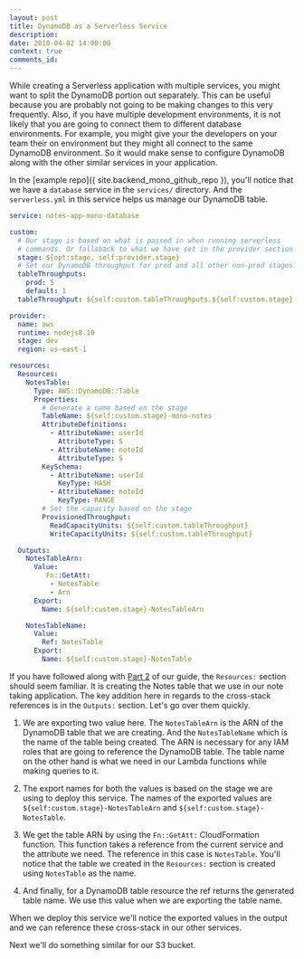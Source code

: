 ```yaml
---
layout: post
title: DynamoDB as a Serverless Service
description:
date: 2018-04-02 14:00:00
context: true
comments_id: 
---
```


While creating a Serverless application with multiple services, you might want to split the DynamoDB portion out separately. This can be useful because you are probably not going to be making changes to this very frequently. Also, if you have multiple development environments, it is not likely that you are going to connect them to different database environments. For example, you might give your the developers on your team their on environment but they might all connect to the same DynamoDB environment. So it would make sense to configure DynamoDB along with the other similar services in your application.

In the [example repo]({ site.backend_mono_github_repo }), you'll notice that we have a `database` service in the `services/` directory. And the `serverless.yml` in this service helps us manage our DynamoDB table.

``` yml
service: notes-app-mono-database

custom:
  # Our stage is based on what is passed in when running serverless
  # commands. Or fallsback to what we have set in the provider section.
  stage: ${opt:stage, self:provider.stage}
  # Set our DynamoDB throughput for prod and all other non-prod stages.
  tableThroughputs:
    prod: 5
    default: 1
  tableThroughput: ${self:custom.tableThroughputs.${self:custom.stage}, self:custom.tableThroughputs.default}

provider:
  name: aws
  runtime: nodejs8.10
  stage: dev
  region: us-east-1

resources:
  Resources:
    NotesTable:
      Type: AWS::DynamoDB::Table
      Properties:
        # Generate a name based on the stage
        TableName: ${self:custom.stage}-mono-notes
        AttributeDefinitions:
          - AttributeName: userId
            AttributeType: S
          - AttributeName: noteId
            AttributeType: S
        KeySchema:
          - AttributeName: userId
            KeyType: HASH
          - AttributeName: noteId
            KeyType: RANGE
        # Set the capacity based on the stage
        ProvisionedThroughput:
          ReadCapacityUnits: ${self:custom.tableThroughput}
          WriteCapacityUnits: ${self:custom.tableThroughput}

  Outputs:
    NotesTableArn:
      Value:
         Fn::GetAtt:
          - NotesTable
          - Arn
      Export:
        Name: ${self:custom.stage}-NotesTableArn

    NotesTableName:
      Value:
        Ref: NotesTable
      Export:
        Name: ${self:custom.stage}-NotesTable
```

If you have followed along with [Part 2](/#part-2) of our guide, the `Resources:` section should seem familiar. It is creating the Notes table that we use in our note taking application. The key addition here in regards to the cross-stack references is in the `Outputs:` section. Let's go over them quickly.

1. We are exporting two value here. The `NotesTableArn` is the ARN of the DynamoDB table that we are creating. And the `NotesTableName` which is the name of the table being created. The ARN is necessary for any IAM roles that are going to reference the DynamoDB table. The table name on the other hand is what we need in our Lambda functions while making queries to it.

2. The export names for both the values is based on the stage we are using to deploy this service. The names of the exported values are `${self:custom.stage}-NotesTableArn` and `${self:custom.stage}-NotesTable`.

3. We get the table ARN by using the `Fn::GetAtt:` CloudFormation function. This function takes a reference from the current service and the attribute we need. The reference in this case is `NotesTable`. You'll notice that the table we created in the `Resources:` section is created using `NotesTable` as the name.

4. And finally, for a DynamoDB table resource the ref returns the generated table name. We use this value when we are exporting the table name.

When we deploy this service we'll notice the exported values in the output and we can reference these cross-stack in our other services. 

Next we'll do something similar for our S3 bucket.
